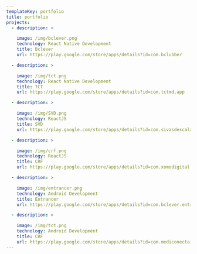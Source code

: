 ```yaml
---
templateKey: portfolio
title: portfolio
projects:
  - description: >

    image: /img/bclever.png
    technology: React Native Development
    title: Bclever
    url: https://play.google.com/store/apps/details?id=com.bclubber

  - description: >

    image: /img/tct.png
    technology: React Native Development
    title: TCT
    url: https://play.google.com/store/apps/details?id=com.tctmd.app

  - description: >

    image: /img/SVD.png
    technology: ReactJS
    title: SVD
    url: https://play.google.com/store/apps/details?id=com.sivasdescalzo.svd_app

  - description: >

    image: /img/crf.png
    technology: ReactJS
    title: CRF
    url: https://play.google.com/store/apps/details?id=com.xomodigital.crf

  - description: >

    image: /img/entrancer.png
    technology: Android Development
    title: Entrancer
    url: https://play.google.com/store/apps/details?id=com.bclever.entrancer

  - description: >

    image: /img/tct.png
    technology: Android Development
    title: CRF
    url: https://play.google.com/store/apps/details?id=com.mediconecta.mediconecta1
---
```

